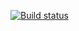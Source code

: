 [![Build status](https://ci.appveyor.com/api/projects/status/8ix3hqcpikihamrn?svg=true)](https://ci.appveyor.com/project/AleksandrKovalkov/patterns1-1)
